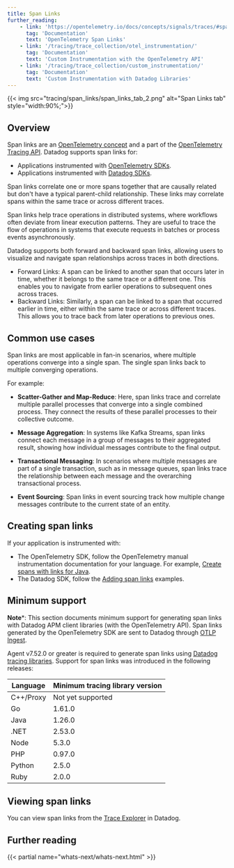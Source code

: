 ```yaml
---
title: Span Links
further_reading:
    - link: 'https://opentelemetry.io/docs/concepts/signals/traces/#span-links'
      tag: 'Documentation'
      text: 'OpenTelemetry Span Links'
    - link: '/tracing/trace_collection/otel_instrumentation/'
      tag: 'Documentation'
      text: 'Custom Instrumentation with the OpenTelemetry API'
    - link: '/tracing/trace_collection/custom_instrumentation/'
      tag: 'Documentation'
      text: 'Custom Instrumentation with Datadog Libraries'
---
```


{{< img src="tracing/span_links/span_links_tab_2.png" alt="Span Links tab" style="width:90%;">}}

## Overview

Span links are an [OpenTelemetry concept][5] and a part of the [OpenTelemetry Tracing API][2]. Datadog supports span links for:

- Applications instrumented with [OpenTelemetry SDKs][6].
- Applications instrumented with [Datadog SDKs][9].

Span links correlate one or more spans together that are causally related but don't have a typical parent-child relationship. These links may correlate spans within the same trace or across different traces.

Span links help trace operations in distributed systems, where workflows often deviate from linear execution patterns. They are useful to trace the flow of operations in systems that execute requests in batches or process events asynchronously.

Datadog supports both forward and backward span links, allowing users to visualize and navigate span relationships across traces in both directions.

- Forward Links: A span can be linked to another span that occurs later in time, whether it belongs to the same trace or a different one. This enables you to navigate from earlier operations to subsequent ones across traces.
- Backward Links: Similarly, a span can be linked to a span that occurred earlier in time, either within the same trace or across different traces. This allows you to trace back from later operations to previous ones.

## Common use cases

Span links are most applicable in fan-in scenarios, where multiple operations converge into a single span. The single span links back to multiple converging operations.

For example:

- **Scatter-Gather and Map-Reduce**: Here, span links trace and correlate multiple parallel processes that converge into a single combined process. They connect the results of these parallel processes to their collective outcome.

- **Message Aggregation**: In systems like Kafka Streams, span links connect each message in a group of messages to their aggregated result, showing how individual messages contribute to the final output.

- **Transactional Messaging**: In scenarios where multiple messages are part of a single transaction, such as in message queues, span links trace the relationship between each message and the overarching transactional process.

- **Event Sourcing**: Span links in event sourcing track how multiple change messages contribute to the current state of an entity.

## Creating span links

If your application is instrumented with:

- The OpenTelemetry SDK, follow the OpenTelemetry manual instrumentation documentation for your language. For example, [Create spans with links for Java][3].
- The Datadog SDK, follow the [Adding span links][1] examples.

## Minimum support

**Note***: This section documents minimum support for generating span links with Datadog APM client libraries (with the OpenTelemetry API). Span links generated by the OpenTelemetry SDK are sent to Datadog through [OTLP Ingest][8].

Agent v7.52.0 or greater is required to generate span links using [Datadog tracing libraries][7]. Support for span links was introduced in the following releases:

| Language  | Minimum tracing library version |
|-----------|---------------------------------|
| C++/Proxy | Not yet supported               |
| Go        | 1.61.0                          |
| Java      | 1.26.0                          |
| .NET      | 2.53.0                          |
| Node      | 5.3.0                           |
| PHP       | 0.97.0                          |
| Python    | 2.5.0                           |
| Ruby      | 2.0.0                           |

## Viewing span links

You can view span links from the [Trace Explorer][4] in Datadog.

## Further reading

{{< partial name="whats-next/whats-next.html" >}}

[1]: /tracing/trace_collection/custom_instrumentation/php/#adding-span-links-beta
[2]: https://opentelemetry.io/docs/specs/otel/trace/api/#link
[3]: https://opentelemetry.io/docs/instrumentation/java/manual/#create-spans-with-links
[4]: /tracing/trace_explorer/trace_view/?tab=spanlinksbeta#more-information
[5]: https://opentelemetry.io/docs/concepts/signals/traces/#span-links
[6]: https://opentelemetry.io/docs/specs/otel/trace/sdk/
[7]: https://docs.datadoghq.com/tracing/trace_collection/automatic_instrumentation/dd_libraries/
[8]: https://docs.datadoghq.com/opentelemetry/interoperability/otlp_ingest_in_the_agent
[9]: https://docs.datadoghq.com/tracing/trace_collection/custom_instrumentation/?tab=datadogapi